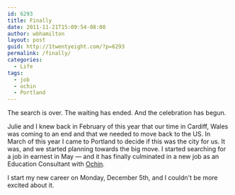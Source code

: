 ```yaml
---
id: 6293
title: Finally
date: 2011-11-21T15:09:54-08:00
author: wbhamilton
layout: post
guid: http://1twentyeight.com/?p=6293
permalink: /finally/
categories:
  - Life
tags:
  - job
  - ochin
  - Portland
---
```

The search is over. The waiting has ended. And the celebration has begun.

Julie and I knew back in February of this year that our time in Cardiff, Wales was coming to an end and that we needed to move back to the US. In March of this year I came to Portland to decide if this was the city for us. It was, and we started planning towards the big move. I started searching for a job in earnest in May — and it has finally culminated in a new job as an Education Consultant with [Ochin](http://www.ochin.org).

I start my new career on Monday, December 5th, and I couldn't be more excited about it.
